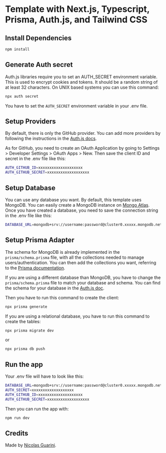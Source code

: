 # Template with Next.js, Typescript, Prisma, Auth.js, and Tailwind CSS 

## Install Dependencies
```bash
npm install
```

## Generate Auth secret
Auth.js libraries require you to set an AUTH_SECRET environment variable. This is used to encrypt cookies and tokens. It should be a random string of at least 32 characters. On UNIX based systems you can use this command:
```bash
npx auth secret
```
You have to set the `AUTH_SECRET` environment variable in your .env file.

## Setup Providers
By default, there is only the GitHub provider. You can add more providers by following the instructions in the [Auth.js docs](https://authjs.dev/getting-started/authentication/oauth).

As for GitHub, you need to create an OAuth Application by going to Settings > Developer Settings > OAuth Apps > New.
Then save the client ID and secret in the .env file like this:
```bash
AUTH_GITHUB_ID=xxxxxxxxxxxxxxxxxxxx
AUTH_GITHUB_SECRET=xxxxxxxxxxxxxxxxxxx
```

## Setup Database
You can use any database you want. By default, this template uses MongoDB. You can easily create a MongoDB instance on [Mongo Atlas](https://www.mongodb.com/atlas/database).
Once you have created a database, you need to save the connection string in the .env file like this:
```bash
DATABASE_URL=mongodb+srv://username:password@cluster0.xxxxx.mongodb.net/databasename?retryWrites=true&w=majority
```

## Setup Prisma Adapter
The schema for MongoDB is already implemented in the `prisma/schema.prisma` file, with all the collections needed to manage users/authentication. You can then add the collections you want, referring to the [Prisma documentation](https://www.prisma.io/docs/orm/prisma-schema).

If you are using a different database than MongoDB, you have to change the `prisma/schema.prisma` file to match your database and schema. You can find the schema for your database in the [Auth.js doc](https://authjs.dev/getting-started/adapters/prisma).

Then you have to run this command to create the client:

```bash
npx prisma generate
```

If you are using a relational database, you have to run this command to create the tables:

```bash
npx prisma migrate dev
```
or
```bash
npx prisma db push
```
## Run the app
Your .env file will have to look like this:
```bash
DATABASE_URL=mongodb+srv://username:password@cluster0.xxxxx.mongodb.net/databasename?retryWrites=true&w=majority
AUTH_SECRET=xxxxxxxxxxxxxxxxxxx
AUTH_GITHUB_ID=xxxxxxxxxxxxxxxxxxxx
AUTH_GITHUB_SECRET=xxxxxxxxxxxxxxxxxxx
```
Then you can run the app with:
```bash
npm run dev
```
## Credits
Made by [Nicolas Guarini](https://github.com/nicolasguarini).